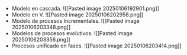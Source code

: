 - Modelo en cascada.
  ![[Pasted image 20250106192901.png]]
- Modelo en V.
  ![[Pasted image 20250106202958.png]]
- Modelo de procesos Incrementales.
  ![[Pasted image 20250106203348.png]]
- Modelos de procesos evolutivos.
  ![[Pasted image 20250106203356.png]]
- Procesos unificado en fases.
  ![[Pasted image 20250106203414.png]]